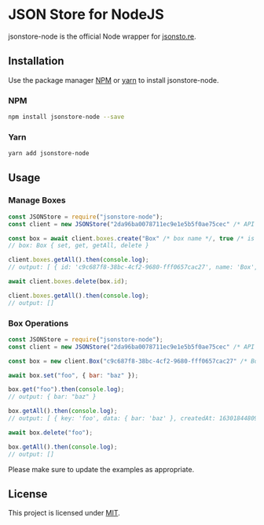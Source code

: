 # JSON Store for NodeJS

jsonstore-node is the official Node wrapper for [jsonsto.re](https://jsonsto.re/).

## Installation

Use the package manager [NPM](https://www.npmjs.com/) or [yarn](https://yarnpkg.com/) to install jsonstore-node.

### NPM

```bash
npm install jsonstore-node --save
```

### Yarn

```bash
yarn add jsonstore-node
```

## Usage

### Manage Boxes
```javascript
const JSONStore = require("jsonstore-node");
const client = new JSONStore("2da96ba0078711ec9e1e5b5f0ae75cec" /* API Key */);

const box = await client.boxes.create("Box" /* box name */, true /* is lambda or not*/);
// box: Box { set, get, getAll, delete }

client.boxes.getAll().then(console.log);
// output: [ { id: 'c9c687f8-38bc-4cf2-9680-fff0657cac27', name: 'Box', lambda: true, createdAt: 1630184480663 } ]

await client.boxes.delete(box.id);

client.boxes.getAll().then(console.log);
// output: []
```

### Box Operations
```javascript
const JSONStore = require("jsonstore-node");
const client = new JSONStore("2da96ba0078711ec9e1e5b5f0ae75cec" /* API Key */);

const box = new client.Box("c9c687f8-38bc-4cf2-9680-fff0657cac27" /* Box ID */);

await box.set("foo", { bar: "baz" });

box.get("foo").then(console.log);
// output: { bar: "baz" }

box.getAll().then(console.log);
// output: [ { key: 'foo', data: { bar: 'baz' }, createdAt: 1630184480931 } ]

await box.delete("foo");

box.getAll().then(console.log);
// output: []
```

Please make sure to update the examples as appropriate.

## License
This project is licensed under [MIT](https://choosealicense.com/licenses/mit/).